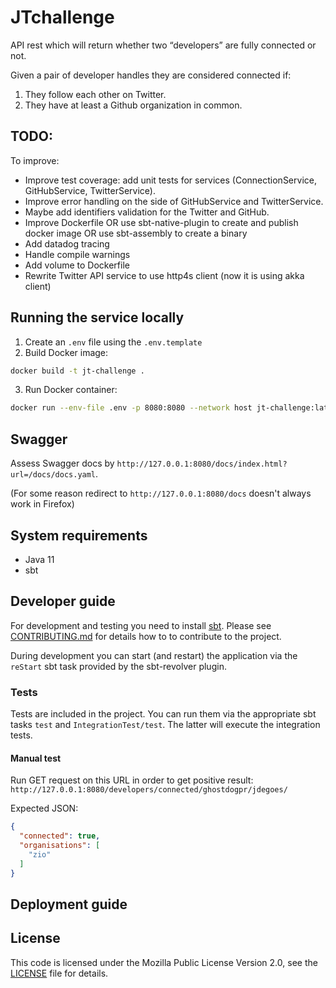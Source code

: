 # JTchallenge #

API rest which will return whether two “developers” are fully connected or not. 

Given a pair of developer handles they are considered connected if:
1) They follow each other on Twitter.
2) They have at least a Github organization in common.

## TODO:
To improve:
* Improve test coverage: add unit tests for services (ConnectionService, GitHubService, TwitterService).
* Improve error handling on the side of GitHubService and TwitterService. 
* Maybe add identifiers validation for the Twitter and GitHub.
* Improve Dockerfile OR use sbt-native-plugin to create and publish docker image OR use sbt-assembly to create a binary
* Add datadog tracing
* Handle compile warnings
* Add volume to Dockerfile
* Rewrite Twitter API service to use http4s client (now it is using akka client)

## Running the service locally
1) Create an `.env` file using the `.env.template`
2) Build Docker image: 
```bash
docker build -t jt-challenge .
 ```
3) Run Docker container: 
```bash
docker run --env-file .env -p 8080:8080 --network host jt-challenge:latest
```

## Swagger
Assess Swagger docs by `http://127.0.0.1:8080/docs/index.html?url=/docs/docs.yaml`.

(For some reason redirect to `http://127.0.0.1:8080/docs` doesn't always work in Firefox)

## System requirements ##

- Java 11
- sbt

## Developer guide ##

For development and testing you need to install [sbt](http://www.scala-sbt.org/).
Please see [CONTRIBUTING.md](JTchallenge/CONTRIBUTING.mdTRIBUTING.md) for details how to to contribute
to the project.

During development you can start (and restart) the application via the `reStart`
sbt task provided by the sbt-revolver plugin.

### Tests ###

Tests are included in the project. You can run them via the appropriate sbt tasks
`test` and `IntegrationTest/test`. The latter will execute the integration tests.


#### Manual test
Run GET request on this URL in order to get positive result:
```http://127.0.0.1:8080/developers/connected/ghostdogpr/jdegoes/```

Expected JSON:
```json
{
  "connected": true,
  "organisations": [
    "zio"
  ]
}
```

## Deployment guide ##


## License ##

This code is licensed under the Mozilla Public License Version 2.0, see the
[LICENSE](JTchallenge/LICENSEenge/LICENSE) file for details.
